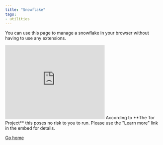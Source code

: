 ```yaml
---
title: "Snowflake"
tags:
- utilities
---
```


You can use this page to manage a snowflake in your browser without having to use any extensions.

<iframe src="https://snowflake.torproject.org/embed.html" width="320" height="240" frameborder="0" scrolling="no"></iframe>
According to **The Tor Project** this poses no risk to you to run. Please use the "Learn more" link in the embed for details.


[Go home](/)